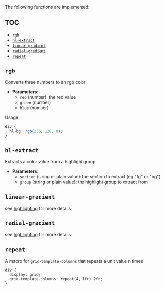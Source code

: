The following functions are implemented:

## TOC

- [`rgb`](#rgb)
- [`hl-extract`](#hl-extract)
- [`linear-gradient`](#linear-gradient)
- [`radial-gradient`](#radial-gradient)
- [`repeat`](#repeat)

## `rgb`

Converts three numbers to an rgb color

- **Parameters**:
  - `red` (number): the red value
  - `green` (number)
  - `blue` (number)

Usage:

```css
div {
  hl-bg: rgb(255, 128, 0);
}
```

## `hl-extract`

Extracts a color value from a highlight group

- **Parameters**:
  - `section` (string or plain value): the section to extract (eg "fg" or "bg")
  - `group` (string or plain value): the highlight group to extract from

## `linear-gradient`

see [highlighting](Highlights) for more details

## `radial-gradient`

see [highlighting](highlights) for more details

## `repeat`

A macro for `grid-template-columns` that repeats a unit value n times

```ncss
div {
  display: grid;
  grid-template-columns: repeat(4, 1fr) 2fr;
}
```
